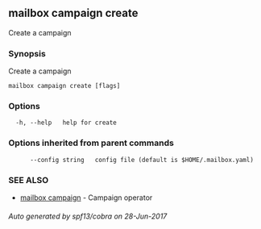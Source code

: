 ## mailbox campaign create

Create a campaign

### Synopsis


Create a campaign

```
mailbox campaign create [flags]
```

### Options

```
  -h, --help   help for create
```

### Options inherited from parent commands

```
      --config string   config file (default is $HOME/.mailbox.yaml)
```

### SEE ALSO
* [mailbox campaign](mailbox_campaign.md)	 - Campaign operator

###### Auto generated by spf13/cobra on 28-Jun-2017
